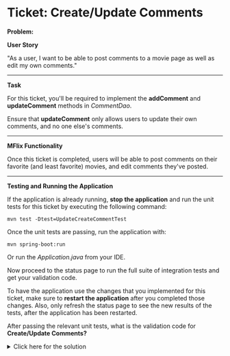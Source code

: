 # Ticket: Create/Update Comments


**Problem:**

**User Story**

"As a user, I want to be able to post comments to a movie page as well as edit my own comments."

---

**Task**

For this ticket, you'll be required to implement the **addComment** and **updateComment** methods in _CommentDao_.

Ensure that **updateComment** only allows users to update their own comments, and no one else's comments.

---

**MFlix Functionality**

Once this ticket is completed, users will be able to post comments on their favorite (and least favorite) movies, and edit comments they've posted.

---

**Testing and Running the Application**

If the application is already running, **stop the application** and run the unit tests for this ticket by executing the following command:

```
mvn test -Dtest=UpdateCreateCommentTest
```

Once the unit tests are passing, run the application with:

```
mvn spring-boot:run
```

Or run the _Application.java_ from your IDE.

Now proceed to the status page to run the full suite of integration tests and get your validation code.

To have the application use the changes that you implemented for this ticket, make sure to **restart the application** after you completed those changes. Also, only refresh the status page to see the new results of the tests, after the application has been restarted.

After passing the relevant unit tests, what is the validation code for **Create/Update Comments?**
<details> 
  <summary>Click here for the solution</summary>
   Answer: 5aba8d5113910c25d7058f8f
</details>

